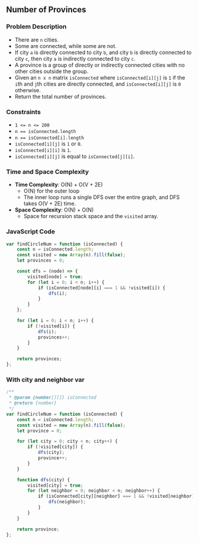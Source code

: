 ## Number of Provinces

### Problem Description

- There are `n` cities.
- Some are connected, while some are not.
- If city `a` is directly connected to city `b`, and city `b` is directly connected to city `c`, then city `a` is indirectly connected to city `c`.
- A province is a group of directly or indirectly connected cities with no other cities outside the group.
- Given an `n x n` matrix `isConnected` where `isConnected[i][j]` is `1` if the `i`th and `j`th cities are directly connected, and `isConnected[i][j]` is `0` otherwise.
- Return the total number of provinces.

### Constraints

- `1 <= n <= 200`
- `n == isConnected.length`
- `n == isConnected[i].length`
- `isConnected[i][j]` is `1` or `0`.
- `isConnected[i][i]` is `1`.
- `isConnected[i][j]` is equal to `isConnected[j][i]`.

### Time and Space Complexity

- **Time Complexity**: O(N) + O(V + 2E)
  - O(N) for the outer loop
  - The inner loop runs a single DFS over the entire graph, and DFS takes O(V + 2E) time.
- **Space Complexity**: O(N) + O(N)
  - Space for recursion stack space and the `visited` array.

### JavaScript Code

```javascript
var findCircleNum = function (isConnected) {
    const n = isConnected.length;
    const visited = new Array(n).fill(false);
    let provinces = 0;

    const dfs = (node) => {
        visited[node] = true;
        for (let i = 0; i < n; i++) {
            if (isConnected[node][i] === 1 && !visited[i]) {
                dfs(i);
            }
        }
    };

    for (let i = 0; i < n; i++) {
        if (!visited[i]) {
            dfs(i);
            provinces++;
        }
    }

    return provinces;
};
```

### With city and neighbor var


```js
/**
 * @param {number[][]} isConnected
 * @return {number}
 */
var findCircleNum = function (isConnected) {
    const n = isConnected.length;
    const visited = new Array(n).fill(false);
    let province = 0;

    for (let city = 0; city < n; city++) {
        if (!visited[city]) {
            dfs(city);
            province++;
        }
    }

    function dfs(city) {
        visited[city] = true;
        for (let neighbor = 0; neighbor < n; neighbor++) {
            if (isConnected[city][neighbor] === 1 && !visited[neighbor]) {
                dfs(neighbor);
            }
        }
    }

    return province;
};

```
